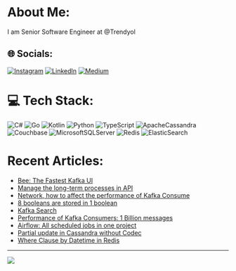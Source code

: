 # About Me:
I am Senior Software Engineer at @Trendyol


## 🌐 Socials:
[![Instagram](https://img.shields.io/badge/Instagram-%23E4405F.svg?logo=Instagram&logoColor=white)](https://instagram.com/ftatlisu) [![LinkedIn](https://img.shields.io/badge/LinkedIn-%230077B5.svg?logo=linkedin&logoColor=white)](https://linkedin.com/in/ferditatlisu) [![Medium](https://img.shields.io/badge/Medium-12100E?logo=medium&logoColor=white)](https://medium.com/@ferditatlisu) 

# 💻 Tech Stack:
![C#](https://img.shields.io/badge/c%23-%23239120.svg?style=for-the-badge&logo=c-sharp&logoColor=white) ![Go](https://img.shields.io/badge/go-%2300ADD8.svg?style=for-the-badge&logo=go&logoColor=white) ![Kotlin](https://img.shields.io/badge/kotlin-%230095D5.svg?style=for-the-badge&logo=kotlin&logoColor=white) ![Python](https://img.shields.io/badge/python-3670A0?style=for-the-badge&logo=python&logoColor=ffdd54) ![TypeScript](https://img.shields.io/badge/typescript-%23007ACC.svg?style=for-the-badge&logo=typescript&logoColor=white) ![ApacheCassandra](https://img.shields.io/badge/cassandra-%231287B1.svg?style=for-the-badge&logo=apache-cassandra&logoColor=white) ![Couchbase](https://img.shields.io/badge/Couchbase-EA2328?style=for-the-badge&logo=couchbase&logoColor=white) ![MicrosoftSQLServer](https://img.shields.io/badge/Microsoft%20SQL%20Sever-CC2927?style=for-the-badge&logo=microsoft%20sql%20server&logoColor=white) ![Redis](https://img.shields.io/badge/redis-%23DD0031.svg?style=for-the-badge&logo=redis&logoColor=white) ![ElasticSearch](https://img.shields.io/badge/-ElasticSearch-005571?style=for-the-badge&logo=elasticsearch)

# Recent Articles:
 - [Bee: The Fastest Kafka UI](https://medium.com/@ferditatlisu/bee-the-fastest-kafka-ui-bf08b6b225b7)
 - [Manage the long-term processes in API](https://medium.com/@ferditatlisu/manage-the-long-term-processes-in-api-6f2a6db8ec7)
 - [Network, how to affect the performance of Kafka Consume](https://medium.com/trendyol-tech/network-how-to-affect-the-performance-of-kafka-consume-b40456a551ca)
 - [8 booleans are stored in 1 boolean](https://medium.com/trendyol-tech/8-booleans-are-stored-in-1-boolean-ec10b847f97e)
 - [Kafka Search](https://medium.com/trendyol-tech/kafka-search-a949d6e4e8c9)
 - [Performance of Kafka Consumers: 1 Billion messages](https://medium.com/trendyol-tech/performance-of-kafka-consumers-1-billion-messages-51b3bacef583)
 - [Airflow: All scheduled jobs in one project](https://medium.com/@ferditatlisu/airflow-all-scheduled-jobs-in-one-project-ec72bb3371eb)
 - [Partial update in Cassandra without Codec](https://medium.com/trendyol-tech/partial-update-in-cassandra-without-codec-6d2ce55e9558)
 - [Where Clause by Datetime in Redis](https://medium.com/@ferditatlisu/where-clause-by-datetime-in-redis-abbd9d90c397)


---
[![](https://visitcount.itsvg.in/api?id=ferditatlisu&icon=0&color=0)](https://visitcount.itsvg.in)

